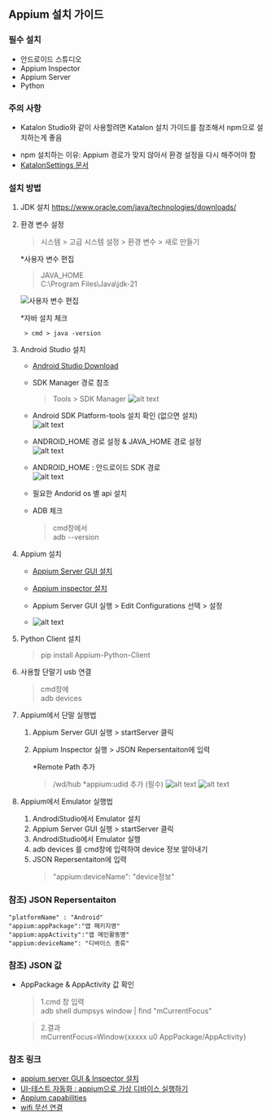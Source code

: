 ## Appium 설치 가이드
### 필수 설치
- 안드로이드 스튜디오
- Appium Inspector
- Appium Server
- Python

### 주의 사항
* Katalon Studio와 같이 사용할려면 Katalon 설치 가이드를 참조해서 npm으로 설치하는게 좋음
- npm 설치하는 이유: Appium 경로가 맞지 않아서 환경 설정을 다시 해주어야 함
- [KatalonSettings 문서](https://github.com/yjbae-ww/WebAutomatedTest/blob/main/Katalon/KatalonSettings.md)

### 설치 방법
1. JDK 설치 
https://www.oracle.com/java/technologies/downloads/

2. 환경 변수 설정
    > 시스템 > 고급 시스템 설정 > 환경 변수 > 새로 만들기
    
    *사용자 변수 편집

    > JAVA_HOME   
    > C:\Program Files\Java\jdk-21
    
    ![사용자 변수 편집](./Resoucre/image.png)

    *자바 설치 체크

        > cmd > java -version

3. Android Studio 설치
    - [Android Studio Download](https://developer.android.com/studio?hl=ko)   
    - SDK Manager 경로 참조
        > Tools > SDK Manager
        ![alt text](./Resoucre/image-5.png)   
    - Android SDK Platform-tools 설치 확인 (없으면 설치)   
    ![alt text](./Resoucre/image-4.png)

    - ANDROID_HOME 경로 설정 & JAVA_HOME 경로 설정   
    ![alt text](./Resoucre/image-2.png)

    - ANDROID_HOME : 안드로이드 SDK 경로   
    ![alt text](./Resoucre/image-3.png)
    - 필요한 Andorid os 별 api 설치   
    - ADB 체크   
        > cmd창에서   
        > adb --version
        
4. Appium 설치
    - [Appium Server GUI 설치](https://github.com/appium/appium-desktop/releases)   
    - [Appium inspector 설치](https://github.com/appium/appium-inspector/releases)
   
    - Appium Server GUI 실행 > Edit Configurations 선택 > 설정
    - ![alt text](./Resoucre/image-1.png)

5. Python Client 설치
    > pip install Appium-Python-Client
    
6. 사용할 단말기 usb 연결
    > cmd창에   
    > adb devices
7. Appium에서 단말 실행법
    1. Appium Server GUI 실행 > startServer 클릭
    2. Appium Inspector 실행 > JSON Repersentaiton에 입력    

        *Remote Path 추가

        > /wd/hub
        *appium:udid 추가 (필수)
        ![alt text](./Resoucre/image-6.png)
        ![alt text](./Resoucre/image-7.png)
8. Appium에서 Emulator 실행법
    1. AndrodiStudio에서 Emulator 설치
    2. Appium Server GUI 실행 > startServer 클릭
    3. AndrodiStudio에서 Emulator 실행
    4. adb devices 를 cmd창에 입력하여 device 정보 알아내기
    5. JSON Repersentaiton에 입력
        > "appium:deviceName": "device정보"

### 참조) JSON Repersentaiton
```
"platformName" : "Android"
"appium:appPackage":"앱 패키지명"
"appium:appActivity":"앱 메인활동명"
"appium:deviceName": "디바이스 종류"
```

### 참조) JSON 값 
- AppPackage & AppActivity 값 확인
    > 1.cmd 창 입력   
    > adb shell dumpsys window | find "mCurrentFocus"
    
    > 2.결과    
    > mCurrentFocus=Window{xxxxx u0 AppPackage/AppActivity}

### 참조 링크
- [appium server GUI & Inspector 설치](https://ddbobd.tistory.com/entry/windows-AppiumServerGUI-Inspector-install)
- [UI-테스트 자동화 : appium으로 가상 디바이스 실행하기](https://velog.io/@soyean/UI-%ED%85%8C%EC%8A%A4%ED%8A%B8-%EC%9E%90%EB%8F%99%ED%99%94-Appium%EC%9C%BC%EB%A1%9C-%EA%B0%80%EC%83%81-%EB%94%94%EB%B0%94%EC%9D%B4%EC%8A%A4-%EC%8B%A4%ED%96%89%ED%95%98%EA%B8%B0)
- [Appium capabilities](https://appium.io/docs/en/2.0/guides/caps/)
- [wifi 무선 연결](https://iteastory.com/190) 
